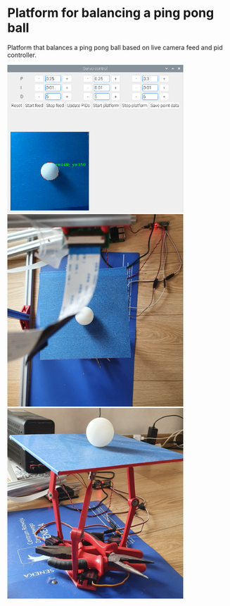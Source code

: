 # Platform for balancing a ping pong ball
Platform that balances a ping pong ball based on live camera feed and pid controller.

<img src="images/gui.png" width="400">
<img src="images/robot_top.jpg" width="400">
<img src="images/robot_side.jpg" width="400">
